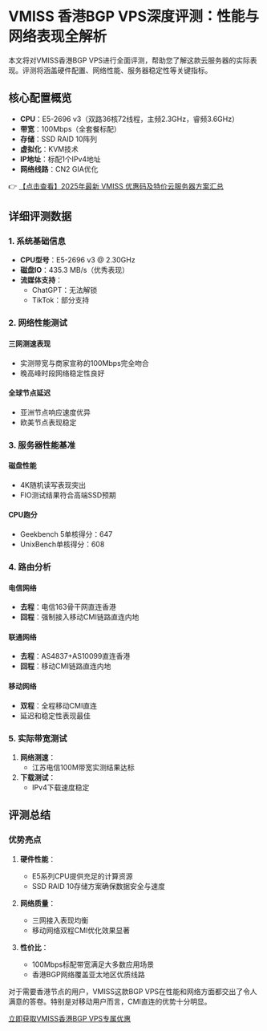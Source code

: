 # VMISS 香港BGP VPS深度评测：性能与网络表现全解析

本文将对VMISS香港BGP VPS进行全面评测，帮助您了解这款云服务器的实际表现。评测将涵盖硬件配置、网络性能、服务器稳定性等关键指标。

## 核心配置概览

- **CPU**：E5-2696 v3（双路36核72线程，主频2.3GHz，睿频3.6GHz）
- **带宽**：100Mbps（全套餐标配）
- **存储**：SSD RAID 10阵列
- **虚拟化**：KVM技术
- **IP地址**：标配1个IPv4地址
- **网络线路**：CN2 GIA优化

👉 [【点击查看】2025年最新 VMISS 优惠码及特价云服务器方案汇总](https://bit.ly/Vmiss)

## 详细评测数据

### 1. 系统基础信息

- **CPU型号**：E5-2696 v3 @ 2.30GHz
- **磁盘IO**：435.3 MB/s（优秀表现）
- **流媒体支持**：
  - ChatGPT：无法解锁
  - TikTok：部分支持

### 2. 网络性能测试

#### 三网测速表现
- 实测带宽与商家宣称的100Mbps完全吻合
- 晚高峰时段网络稳定性良好

#### 全球节点延迟
- 亚洲节点响应速度优异
- 欧美节点表现稳定

### 3. 服务器性能基准

#### 磁盘性能
- 4K随机读写表现突出
- FIO测试结果符合高端SSD预期

#### CPU跑分
- Geekbench 5单核得分：647
- UnixBench单核得分：608

### 4. 路由分析

#### 电信网络
- **去程**：电信163骨干网直连香港
- **回程**：强制接入移动CMI链路直连内地

#### 联通网络
- **去程**：AS4837+AS10099直连香港
- **回程**：移动CMI链路直连内地

#### 移动网络
- **双程**：全程移动CMI直连
- 延迟和稳定性表现最佳

### 5. 实际带宽测试

1. **网络测速**：
   - 江苏电信100M带宽实测结果达标
2. **下载测试**：
   - IPv4下载速度稳定

## 评测总结

### 优势亮点
1. **硬件性能**：
   - E5系列CPU提供充足的计算资源
   - SSD RAID 10存储方案确保数据安全与速度

2. **网络质量**：
   - 三网接入表现均衡
   - 移动网络双程CMI优化效果显著

3. **性价比**：
   - 100Mbps标配带宽满足大多数应用场景
   - 香港BGP网络覆盖亚太地区优质线路

对于需要香港节点的用户，VMISS这款BGP VPS在性能和网络方面都交出了令人满意的答卷。特别是对移动用户而言，CMI直连的优势十分明显。

[立即获取VMISS香港BGP VPS专属优惠](https://bit.ly/Vmiss)